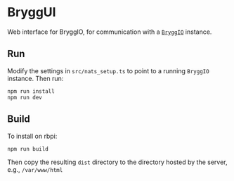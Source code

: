 # BryggUI

Web interface for BryggIO, for communication with a [`BryggIO`](https://github.com/BryggansBryggeri/bryggio) instance.

## Run
Modify the settings in `src/nats_setup.ts` to point to a running `BryggIO` instance.
Then run:
```
npm run install
npm run dev
```

## Build
To install on rbpi:
```
npm run build
```
Then copy the resulting `dist` directory to the directory hosted by the server, e.g., `/var/www/html`
